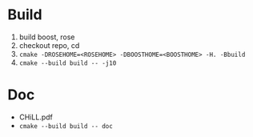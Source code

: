 # Build

1. build boost, rose
2. checkout repo, cd
3. `cmake -DROSEHOME=<ROSEHOME> -DBOOSTHOME=<BOOSTHOME> -H. -Bbuild`
4. `cmake --build build -- -j10`

# Doc

* CHiLL.pdf
* `cmake --build build -- doc`


